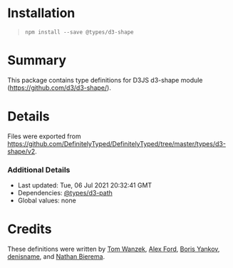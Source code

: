 # Installation
> `npm install --save @types/d3-shape`

# Summary
This package contains type definitions for D3JS d3-shape module (https://github.com/d3/d3-shape/).

# Details
Files were exported from https://github.com/DefinitelyTyped/DefinitelyTyped/tree/master/types/d3-shape/v2.

### Additional Details
 * Last updated: Tue, 06 Jul 2021 20:32:41 GMT
 * Dependencies: [@types/d3-path](https://npmjs.com/package/@types/d3-path)
 * Global values: none

# Credits
These definitions were written by [Tom Wanzek](https://github.com/tomwanzek), [Alex Ford](https://github.com/gustavderdrache), [Boris Yankov](https://github.com/borisyankov), [denisname](https://github.com/denisname), and [Nathan Bierema](https://github.com/Methuselah96).
